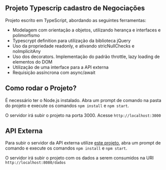 ## Projeto Typescrip cadastro de Negociações

Projeto escrito em TypeScript, abordando as seguintes ferramentas:

* Modelagem com orientação a objetos, utilizando herança e interfaces e polimorfismo
* Typescrypt definition para utilização da biblioteca jQuery
* Uso da propriedade readonly, e ativando stricNullChecks e noImplicitAny
* Uso dos decorators. Implementação do padrão throttle, lazy loading de elementos do DOM
* Utilização de uma interface para a API externa
* Requisição assíncrona com async/await

## Como rodar o Projeto?

É necessário ter o Node.js instalado. Abra um prompt de comando na pasta do projeto e execute os comandos `npm install` e `npm start`. 

O servidor irá subir o projeto na porta 3000. Acesse `http://localhost:3000` 

## API Externa

Para subir o servidor da API externa utilize <a href="https://github.com/guisouza25/TypeScript-cadastro-de-negociacoes-api/tree/master">este projeto<a>, abra um prompt de comando e execute os comandos `npm install` e `npm start`.

O servidor irá subir o projeto com os dados a serem consumidos na URI `http://localhost:8080/dados`

